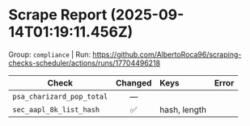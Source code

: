 # Scrape Report (2025-09-14T01:19:11.456Z)

Group: `compliance`  |  Run: https://github.com/AlbertoRoca96/scraping-checks-scheduler/actions/runs/17704496218

| Check | Changed | Keys | Error |
|---|:---:|:--|:--|
| `psa_charizard_pop_total` | — |  |  |
| `sec_aapl_8k_list_hash` | ✅ | hash, length |  |
